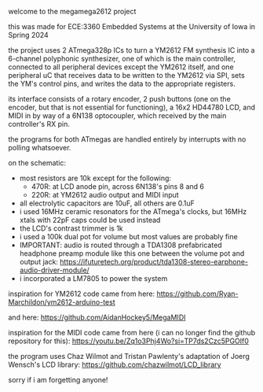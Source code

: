 welcome to the megamega2612 project

this was made for ECE:3360 Embedded Systems at the University of Iowa in Spring 2024

the project uses 2 ATmega328p ICs to turn a YM2612 FM synthesis IC into a 6-channel polyphonic synthesizer,
one of which is the main controller, connected to all peripheral devices except the YM2612 itself,
and one peripheral uC that receives data to be written to the YM2612 via SPI, sets the YM's control pins, 
and writes the data to the appropriate registers.

its interface consists of a rotary encoder, 2 push buttons (one on the encoder, but that is not essential for functioning),
a 16x2 HD44780 LCD, and MIDI in by way of a 6N138 optocoupler, which received by the main controller's RX pin.

the programs for both ATmegas are handled entirely by interrupts with no polling whatsoever.

on the schematic:

- most resistors are 10k except for the following:
  - 470R: at LCD anode pin, across 6N138's pins 8 and 6
  - 220R: at YM2612 audio output and MIDI input
- all electrolytic capacitors are 10uF, all others are 0.1uF
- i used 16MHz ceramic resonators for the ATmega's clocks, but 16MHz xtals with 22pF caps could be used instead
- the LCD's contrast trimmer is 1k
- i used a 100k dual pot for volume but most values are probably fine
- IMPORTANT: audio is routed through a TDA1308 prefabricated headphone preamp module like this one between the volume pot and output jack:
  https://ifuturetech.org/product/tda1308-stereo-earphone-audio-driver-module/
- i incorporated a LM7805 to power the system

inspiration for YM2612 code came from here: https://github.com/Ryan-Marchildon/ym2612-arduino-test

and here: https://github.com/AidanHockey5/MegaMIDI

inspiration for the MIDI code came from here (i can no longer find the github repository for this): 
https://youtu.be/Zq1o3Phj4Wo?si=TP7ds2Czc5PGOIf0

the program uses Chaz Wilmot and Tristan Pawlenty's adaptation of Joerg Wensch's LCD library: 
https://github.com/chazwilmot/LCD_library

sorry if i am forgetting anyone!
